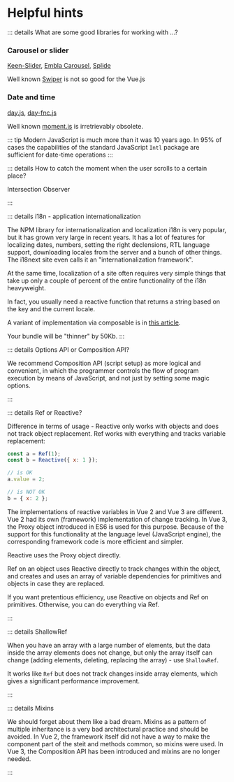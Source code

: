 # Helpful hints

::: details What are some good libraries for working with ...?

### Carousel or slider

[Keen-Slider](https://keen-slider.io/), [Embla Carousel](https://www.embla-carousel.com/), [Splide](https://splidejs.com/)

Well known [Swiper](https://swiperjs.com/) is not so good for the Vue.js


### Date and time

[day.js](https://day.js.org/), [day-fnc.js](https://date-fns.org/)

Well known [moment.js](https://momentjs.com/) is irretrievably obsolete.

::: tip
Modern JavaScript is much more than it was 10 years ago. In 95% of cases the capabilities of the standard JavaScript `Intl` package are sufficient for date-time operations
:::

::: details How to catch the moment when the user scrolls to a certain place?

Intersection Observer

:::

<!-- There is only one percolation case in the triple. -->
<!-- When the classes of the component's root element are the same as the parent's classes. -->

::: details i18n - application internationalization

The NPM library for internationalization and localization i18n is very popular, but it has grown very large in recent years. It has a lot of features for localizing dates, numbers, setting the right declensions, RTL language support, downloading locales from the server and a bunch of other things. The i18next site even calls it an "internationalization framework".

At the same time, localization of a site often requires very simple things that take up only a couple of percent of the entire functionality of the i18n heavyweight.

In fact, you usually need a reactive function that returns a string based on the key and the current locale.

A variant of implementation via composable is in [this article](https://www.reddit.com/r/vuejs/comments/13omkwi/detox_for_i18n/).

Your bundle will be "thinner" by 50Kb.
:::

::: details Options API or Composition API?

We recommend Composition API (script setup) as more logical and convenient, in which the programmer controls the flow of program execution by means of JavaScript, and not just by setting some magic options.

:::

::: details Ref or Reactive?

Difference in terms of usage - Reactive only works with objects and does not track object replacement. Ref works with everything and tracks variable replacement:

```js
const a = Ref(1);
const b = Reactive({ x: 1 });

// is OK
a.value = 2;

// is NOT OK
b = { x: 2 };
```

The implementations of reactive variables in Vue 2 and Vue 3 are different. Vue 2 had its own (framework) implementation of change tracking. In Vue 3, the Proxy object introduced in ES6 is used for this purpose. Because of the support for this functionality at the language level (JavaScript engine), the corresponding framework code is more efficient and simpler.

Reactive uses the Proxy object directly.

Ref on an object uses Reactive directly to track changes within the object, and creates and uses an array of variable dependencies for primitives and objects in case they are replaced.

If you want pretentious efficiency, use Reactive on objects and Ref on primitives. Otherwise, you can do everything via Ref.

:::

::: details ShallowRef

When you have an array with a large number of elements, but the data inside the array elements does not change, but only the array itself can change (adding elements, deleting, replacing the array) - use `ShallowRef`.

It works like `Ref` but does not track changes inside array elements, which gives a significant performance improvement.

:::

::: details Mixins

We should forget about them like a bad dream. Mixins as a pattern of multiple inheritance is a very bad architectural practice and should be avoided. In Vue 2, the framework itself did not have a way to make the component part of the steit and methods common, so mixins were used. In Vue 3, the Composition API has been introduced and mixins are no longer needed.

:::
